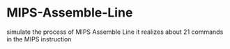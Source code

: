 # MIPS-Assemble-Line
simulate the process of MIPS Assemble Line
it realizes about 21 commands in the MIPS instruction
